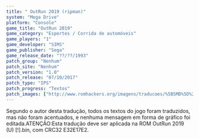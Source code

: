```yaml
---
title: " OutRun 2019 (ripman)"
system: "Mega Drive"
platform: "Console"
game_title: "OutRun 2019"
game_category: "Esportes / Corrida de automóveis"
game_players: "1"
game_developer: "SIMS"
game_publisher: "Sega"
game_release_date: "??/??/1993"
patch_group: "Nenhum"
patch_site: "Nenhum"
patch_version: "1.0"
patch_release: "07/10/2017"
patch_type: "IPS"
patch_progress: "Textos"
patch_images: ["http://www.romhackers.org/imagens/traducoes/%5BSMD%5D%20OutRun%202019%20-%20ripman%20-%201.png","http://www.romhackers.org/imagens/traducoes/%5BSMD%5D%20OutRun%202019%20-%20ripman%20-%202.png","http://www.romhackers.org/imagens/traducoes/%5BSMD%5D%20OutRun%202019%20-%20ripman%20-%203.png"]
---
```

Segundo o autor desta tradução, todos os textos do jogo foram traduzidos, mas não foram acentuados, e nenhuma mensagem em forma de gráfico foi editada.ATENÇÃO:Esta tradução deve ser aplicada na ROM OutRun 2019 (U) [!].bin, com CRC32 E32E17E2.